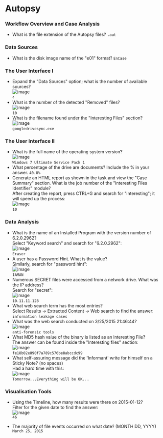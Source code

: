 # Autopsy

### Workflow Overview and Case Analysis
- What is the file extension of the Autopsy files? `.aut`

### Data Sources
- What is the disk image name of the "e01" format? `EnCase`
### The User Interface I

- Expand the "Data Sources" option; what is the number of available sources?<br />
![image](https://github.com/user-attachments/assets/befde4b3-e3d5-4618-9ea7-6f76f398d491)<br />
`4`
- What is the number of the detected "Removed" files? <br />
![image](https://github.com/user-attachments/assets/d52ac980-f217-4a3d-b6fa-bf77fe3ea964)<br />
`10`
- What is the filename found under the "Interesting Files" section?<br />
![image](https://github.com/user-attachments/assets/614dabda-d774-40dc-92d1-3042f10723aa)<br />
`googledrivesync.exe`

### The User Interface II
- What is the full name of the operating system version?<br />
![image](https://github.com/user-attachments/assets/a95958dc-b6c2-45c3-8844-f8d3abf06273)<br />
`Windows 7 Ultimate Service Pack 1`
- What percentage of the drive are documents? Include the % in your answer. `40.8%`
- Generate an HTML report as shown in the task and view the "Case Summary" section. What is the job number of the "Interesting Files Identifier" module?<br />
After creating the report, press CTRL+G and search for "interesting"; it will speed up the process:<br />
![image](https://github.com/user-attachments/assets/aba183b1-b8a6-44a5-b40d-a7c3ecd42bea)<br />
`10`

### Data Analysis
- What is the name of an Installed Program with the version number of 6.2.0.2962?<br />
Select "Keyword search" and search for "6.2.0.2962":<br />
![image](https://github.com/user-attachments/assets/33d094d5-ecdd-44d8-90c0-129caab59c5a)<br />
`Eraser`
- A user has a Password Hint. What is the value?<br />
Similarly, search for "password hint":<br />
![image](https://github.com/user-attachments/assets/ef478b1c-e0e9-4a51-ab72-e5f29ee79a5d)<br />
`IAMAN`
- Numerous SECRET files were accessed from a network drive. What was the IP address?<br />
Search for "secret": <br />
![image](https://github.com/user-attachments/assets/5b54c2c3-c0d4-40b7-94d1-cea0db91463d)<br />
`10.11.11.128`
- What web search term has the most entries?<br />
Select Results -> Extracted Content -> Web search to find the answer: `information leakage cases`
- What was the web search conducted on 3/25/2015 21:46:44? <br />
![image](https://github.com/user-attachments/assets/cbd0deb9-dd3a-4a35-a2f1-c2dcf436ee03)<br />
`anti-forensic tools`
- What MD5 hash value of the binary is listed as an Interesting File?<br />
The answer can be found inside the "Interesting files" section:<br />
![image](https://github.com/user-attachments/assets/5f03fda7-b137-4a52-85e3-954eb8426da7)<br />
`fe18b02e890f7a789c576be8abccdc99`
- What self-assuring message did the 'Informant' write for himself on a Sticky Note? (no spaces) <br />
Had a hard time with this: <br />
![image](https://github.com/user-attachments/assets/7c0c121a-a3d2-4b2d-9f16-c15c529e4231)<br />
`Tomorrow...Everything will be OK...`

### Visualisation Tools
- Using the Timeline, how many results were there on 2015-01-12?<br />
Filter for the given date to find the answer: <br />
![image](https://github.com/user-attachments/assets/3922ebfe-8593-4bf6-adaa-6758d320822d)<br />
`46`

- The majority of file events occurred on what date? (MONTH DD, YYYY)<br />
`March 25, 2015`
